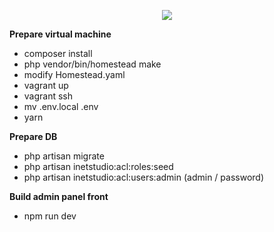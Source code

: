<p align="center"><img src="https://laravel.com/assets/img/components/logo-laravel.svg"></p>

<p><strong>Prepare virtual machine</strong></p>

- composer install
- php vendor/bin/homestead make
- modify Homestead.yaml
- vagrant up
- vagrant ssh
- mv .env.local .env
- yarn

<p><strong>Prepare DB</strong></p>

- php artisan migrate
- php artisan inetstudio:acl:roles:seed
- php artisan inetstudio:acl:users:admin (admin / password)

<p><strong>Build admin panel front</strong></p>

- npm run dev
